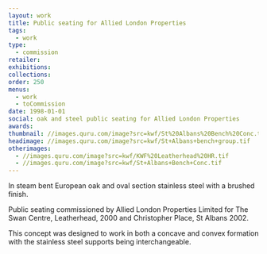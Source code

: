 ```yaml
---
layout: work
title: Public seating for Allied London Properties
tags:
  - work
type:
  - commission
retailer:
exhibitions:
collections:
order: 250
menus:
  - work
  - toCommission
date: 1998-01-01
social: oak and steel public seating for Allied London Properties
awards:
thumbnail: //images.quru.com/image?src=kwf/St%20Albans%20Bench%20Conc.tif&width=170&height=170&right=0.59062&left=0.10625&bottom=0.87317&top=0.11707
headimage: //images.quru.com/image?src=kwf/St+Albans+bench+group.tif
otherimages:
  - //images.quru.com/image?src=kwf/KWF%20Leatherhead%20HR.tif
  - //images.quru.com/image?src=kwf/St+Albans+Bench+Conc.tif
---
```

In steam bent European oak and oval section stainless steel with a brushed finish.

Public seating commissioned by Allied London Properties Limited for The Swan Centre, Leatherhead, 2000 and Christopher Place, St Albans 2002.

This concept was designed to work in both a concave and convex formation with the stainless steel supports being interchangeable.
